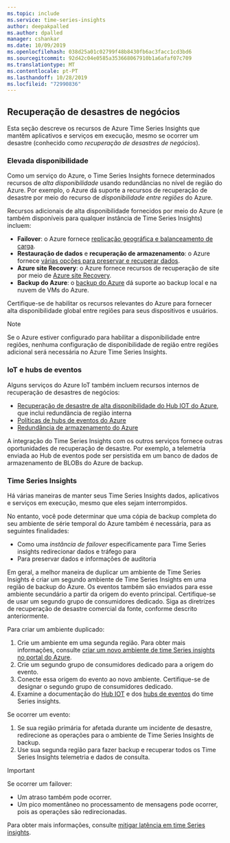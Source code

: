 ```yaml
---
ms.topic: include
ms.service: time-series-insights
author: deepakpalled
ms.author: dpalled
manager: cshankar
ms.date: 10/09/2019
ms.openlocfilehash: 038d25a01c02799f48b8430fb6ac3facc1cd3bd6
ms.sourcegitcommit: 92d42c04e0585a353668067910b1a6afaf07c709
ms.translationtype: MT
ms.contentlocale: pt-PT
ms.lasthandoff: 10/28/2019
ms.locfileid: "72990836"
---
```

## <a name="business-disaster-recovery"></a>Recuperação de desastres de negócios

Esta seção descreve os recursos de Azure Time Series Insights que mantêm aplicativos e serviços em execução, mesmo se ocorrer um desastre (conhecido como *recuperação de desastres de negócios*).

### <a name="high-availability"></a>Elevada disponibilidade

Como um serviço do Azure, o Time Series Insights fornece determinados recursos de *alta disponibilidade* usando redundâncias no nível de região do Azure. Por exemplo, o Azure dá suporte a recursos de recuperação de desastre por meio do recurso de *disponibilidade entre regiões* do Azure.

Recursos adicionais de alta disponibilidade fornecidos por meio do Azure (e também disponíveis para qualquer instância de Time Series Insights) incluem:

- **Failover**: o Azure fornece [replicação geográfica e balanceamento de carga](https://docs.microsoft.com/azure/architecture/resiliency/recovery-loss-azure-region).
- **Restauração de dados** e **recuperação de armazenamento**: o Azure fornece [várias opções para preservar e recuperar dados](https://docs.microsoft.com/azure/architecture/resiliency/recovery-data-corruption).
- **Azure site Recovery**: o Azure fornece recursos de recuperação de site por meio de [Azure site Recovery](https://docs.microsoft.com/azure/site-recovery/).
- **Backup do Azure**: o [backup do Azure](https://docs.microsoft.com/azure/backup/backup-architecture) dá suporte ao backup local e na nuvem de VMs do Azure.

Certifique-se de habilitar os recursos relevantes do Azure para fornecer alta disponibilidade global entre regiões para seus dispositivos e usuários.

> [!NOTE]
> Se o Azure estiver configurado para habilitar a disponibilidade entre regiões, nenhuma configuração de disponibilidade de região entre regiões adicional será necessária no Azure Time Series Insights.

### <a name="iot-and-event-hubs"></a>IoT e hubs de eventos

Alguns serviços do Azure IoT também incluem recursos internos de recuperação de desastres de negócios:

- [Recuperação de desastre de alta disponibilidade do Hub IOT do Azure](https://docs.microsoft.com/azure/iot-hub/iot-hub-ha-dr), que inclui redundância de região interna
- [Políticas de hubs de eventos do Azure](https://docs.microsoft.com/azure/event-hubs/event-hubs-geo-dr)
- [Redundância de armazenamento do Azure](https://docs.microsoft.com/azure/storage/common/storage-redundancy)

A integração do Time Series Insights com os outros serviços fornece outras oportunidades de recuperação de desastre. Por exemplo, a telemetria enviada ao Hub de eventos pode ser persistida em um banco de dados de armazenamento de BLOBs do Azure de backup.

### <a name="time-series-insights"></a>Time Series Insights

Há várias maneiras de manter seus Time Series Insights dados, aplicativos e serviços em execução, mesmo que eles sejam interrompidos. 

No entanto, você pode determinar que uma cópia de backup completa do seu ambiente de série temporal do Azure também é necessária, para as seguintes finalidades:

- Como uma *instância de failover* especificamente para Time Series insights redirecionar dados e tráfego para
- Para preservar dados e informações de auditoria

Em geral, a melhor maneira de duplicar um ambiente de Time Series Insights é criar um segundo ambiente de Time Series Insights em uma região de backup do Azure. Os eventos também são enviados para esse ambiente secundário a partir da origem do evento principal. Certifique-se de usar um segundo grupo de consumidores dedicado. Siga as diretrizes de recuperação de desastre comercial da fonte, conforme descrito anteriormente.

Para criar um ambiente duplicado:

1. Crie um ambiente em uma segunda região. Para obter mais informações, consulte [criar um novo ambiente de time Series insights no portal do Azure](https://docs.microsoft.com/azure/time-series-insights/time-series-insights-get-started).
1. Crie um segundo grupo de consumidores dedicado para a origem do evento.
1. Conecte essa origem do evento ao novo ambiente. Certifique-se de designar o segundo grupo de consumidores dedicado.
1. Examine a documentação do [Hub IOT](https://docs.microsoft.com/azure/time-series-insights/time-series-insights-how-to-add-an-event-source-iothub) e dos [hubs de eventos](https://docs.microsoft.com/azure/time-series-insights/time-series-insights-data-access) do time Series insights.

Se ocorrer um evento:

1. Se sua região primária for afetada durante um incidente de desastre, redirecione as operações para o ambiente de Time Series Insights de backup.
1. Use sua segunda região para fazer backup e recuperar todos os Time Series Insights telemetria e dados de consulta.

> [!IMPORTANT]
> Se ocorrer um failover:
> 
> * Um atraso também pode ocorrer.
> * Um pico momentâneo no processamento de mensagens pode ocorrer, pois as operações são redirecionadas.
> 
> Para obter mais informações, consulte [mitigar latência em time Series insights](https://docs.microsoft.com/azure/time-series-insights/time-series-insights-environment-mitigate-latency).

